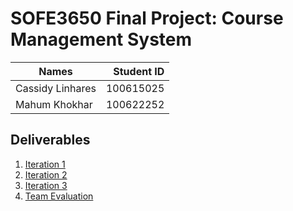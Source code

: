 # SOFE3650 Final Project: Course Management System

| Names            | Student ID    |
| ---------------- | -------------:|
| Cassidy Linhares | 100615025     |
| Mahum Khokhar    | 100622252     |

## Deliverables
  1. [Iteration 1](/Iteration1/)
  2. [Iteration 2](/Iteration2/)
  3. [Iteration 3](/Iteration3/)
  4. [Team Evaluation](/TeamEvaluation/)
